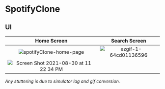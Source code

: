 # SpotifyClone

## UI

| Home Screen              | Search Screen |
|:--------------------------:|:---------------:|
| ![spotifyClone-home-page](https://user-images.githubusercontent.com/62707916/132109987-e6bb1b14-0986-4253-9006-0ef6af54ebdc.gif) | ![ezgif-1-64cd01136596](https://user-images.githubusercontent.com/62707916/132110243-17d264b9-6bb0-4074-a9ff-a5b2bf696e89.gif) |
| ![Screen Shot 2021-08-30 at 11 22 34 PM](https://user-images.githubusercontent.com/62707916/131431912-e85f8f19-0652-4f13-b158-b4e46bc1ee9a.png) |  |

*Any stuttering is due to simulator lag and gif conversion.*

